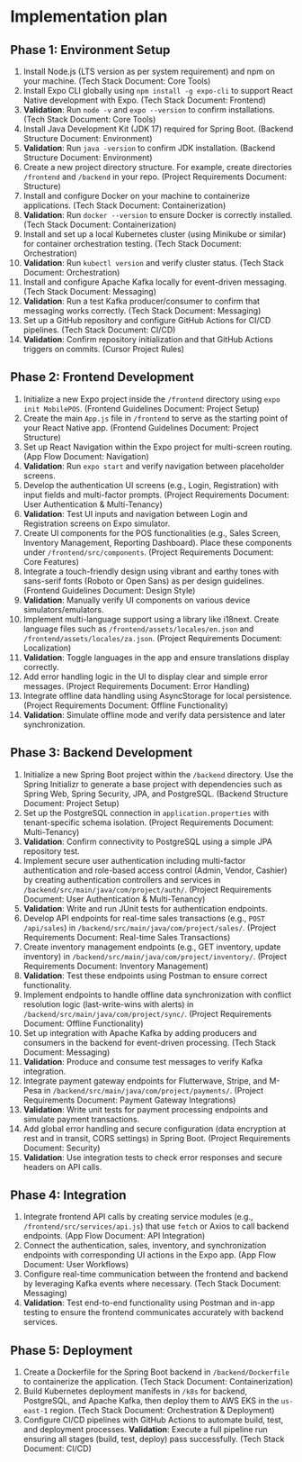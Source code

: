 # Implementation plan

## Phase 1: Environment Setup

1.  Install Node.js (LTS version as per system requirement) and npm on your machine. (Tech Stack Document: Core Tools)
2.  Install Expo CLI globally using `npm install -g expo-cli` to support React Native development with Expo. (Tech Stack Document: Frontend)
3.  **Validation**: Run `node -v` and `expo --version` to confirm installations. (Tech Stack Document: Core Tools)
4.  Install Java Development Kit (JDK 17) required for Spring Boot. (Backend Structure Document: Environment)
5.  **Validation**: Run `java -version` to confirm JDK installation. (Backend Structure Document: Environment)
6.  Create a new project directory structure. For example, create directories `/frontend` and `/backend` in your repo. (Project Requirements Document: Structure)
7.  Install and configure Docker on your machine to containerize applications. (Tech Stack Document: Containerization)
8.  **Validation**: Run `docker --version` to ensure Docker is correctly installed. (Tech Stack Document: Containerization)
9.  Install and set up a local Kubernetes cluster (using Minikube or similar) for container orchestration testing. (Tech Stack Document: Orchestration)
10. **Validation**: Run `kubectl version` and verify cluster status. (Tech Stack Document: Orchestration)
11. Install and configure Apache Kafka locally for event-driven messaging. (Tech Stack Document: Messaging)
12. **Validation**: Run a test Kafka producer/consumer to confirm that messaging works correctly. (Tech Stack Document: Messaging)
13. Set up a GitHub repository and configure GitHub Actions for CI/CD pipelines. (Tech Stack Document: CI/CD)
14. **Validation**: Confirm repository initialization and that GitHub Actions triggers on commits. (Cursor Project Rules)

## Phase 2: Frontend Development

1.  Initialize a new Expo project inside the `/frontend` directory using `expo init MobilePOS`. (Frontend Guidelines Document: Project Setup)
2.  Create the main `App.js` file in `/frontend` to serve as the starting point of your React Native app. (Frontend Guidelines Document: Project Structure)
3.  Set up React Navigation within the Expo project for multi-screen routing. (App Flow Document: Navigation)
4.  **Validation**: Run `expo start` and verify navigation between placeholder screens.
5.  Develop the authentication UI screens (e.g., Login, Registration) with input fields and multi-factor prompts. (Project Requirements Document: User Authentication & Multi-Tenancy)
6.  **Validation**: Test UI inputs and navigation between Login and Registration screens on Expo simulator.
7.  Create UI components for the POS functionalities (e.g., Sales Screen, Inventory Management, Reporting Dashboard). Place these components under `/frontend/src/components`. (Project Requirements Document: Core Features)
8.  Integrate a touch-friendly design using vibrant and earthy tones with sans-serif fonts (Roboto or Open Sans) as per design guidelines. (Frontend Guidelines Document: Design Style)
9.  **Validation**: Manually verify UI components on various device simulators/emulators.
10. Implement multi-language support using a library like i18next. Create language files such as `/frontend/assets/locales/en.json` and `/frontend/assets/locales/za.json`. (Project Requirements Document: Localization)
11. **Validation**: Toggle languages in the app and ensure translations display correctly.
12. Add error handling logic in the UI to display clear and simple error messages. (Project Requirements Document: Error Handling)
13. Integrate offline data handling using AsyncStorage for local persistence. (Project Requirements Document: Offline Functionality)
14. **Validation**: Simulate offline mode and verify data persistence and later synchronization.

## Phase 3: Backend Development

1.  Initialize a new Spring Boot project within the `/backend` directory. Use the Spring Initializr to generate a base project with dependencies such as Spring Web, Spring Security, JPA, and PostgreSQL. (Backend Structure Document: Project Setup)
2.  Set up the PostgreSQL connection in `application.properties` with tenant-specific schema isolation. (Project Requirements Document: Multi-Tenancy)
3.  **Validation**: Confirm connectivity to PostgreSQL using a simple JPA repository test.
4.  Implement secure user authentication including multi-factor authentication and role-based access control (Admin, Vendor, Cashier) by creating authentication controllers and services in `/backend/src/main/java/com/project/auth/`. (Project Requirements Document: User Authentication & Multi-Tenancy)
5.  **Validation**: Write and run JUnit tests for authentication endpoints.
6.  Develop API endpoints for real-time sales transactions (e.g., `POST /api/sales`) in `/backend/src/main/java/com/project/sales/`. (Project Requirements Document: Real-time Sales Transactions)
7.  Create inventory management endpoints (e.g., GET inventory, update inventory) in `/backend/src/main/java/com/project/inventory/`. (Project Requirements Document: Inventory Management)
8.  **Validation**: Test these endpoints using Postman to ensure correct functionality.
9.  Implement endpoints to handle offline data synchronization with conflict resolution logic (last-write-wins with alerts) in `/backend/src/main/java/com/project/sync/`. (Project Requirements Document: Offline Functionality)
10. Set up integration with Apache Kafka by adding producers and consumers in the backend for event-driven processing. (Tech Stack Document: Messaging)
11. **Validation**: Produce and consume test messages to verify Kafka integration.
12. Integrate payment gateway endpoints for Flutterwave, Stripe, and M-Pesa in `/backend/src/main/java/com/project/payments/`. (Project Requirements Document: Payment Gateway Integrations)
13. **Validation**: Write unit tests for payment processing endpoints and simulate payment transactions.
14. Add global error handling and secure configuration (data encryption at rest and in transit, CORS settings) in Spring Boot. (Project Requirements Document: Security)
15. **Validation**: Use integration tests to check error responses and secure headers on API calls.

## Phase 4: Integration

1.  Integrate frontend API calls by creating service modules (e.g., `/frontend/src/services/api.js`) that use `fetch` or Axios to call backend endpoints. (App Flow Document: API Integration)
2.  Connect the authentication, sales, inventory, and synchronization endpoints with corresponding UI actions in the Expo app. (App Flow Document: User Workflows)
3.  Configure real-time communication between the frontend and backend by leveraging Kafka events where necessary. (Tech Stack Document: Messaging)
4.  **Validation**: Test end-to-end functionality using Postman and in-app testing to ensure the frontend communicates accurately with backend services.

## Phase 5: Deployment

1.  Create a Dockerfile for the Spring Boot backend in `/backend/Dockerfile` to containerize the application. (Tech Stack Document: Containerization)
2.  Build Kubernetes deployment manifests in `/k8s` for backend, PostgreSQL, and Apache Kafka, then deploy them to AWS EKS in the `us-east-1` region. (Tech Stack Document: Orchestration & Deployment)
3.  Configure CI/CD pipelines with GitHub Actions to automate build, test, and deployment processes. **Validation**: Execute a full pipeline run ensuring all stages (build, test, deploy) pass successfully. (Tech Stack Document: CI/CD)
